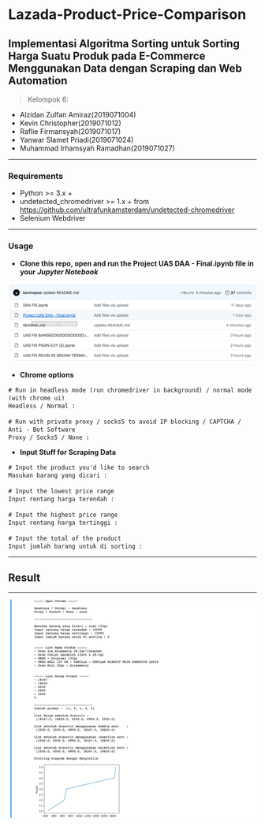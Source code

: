 # Lazada-Product-Price-Comparison

## Implementasi Algoritma Sorting untuk Sorting Harga Suatu Produk pada E-Commerce Menggunakan Data dengan Scraping dan Web Automation

> Kelompok 6:
- Alzidan Zulfan Amiraz(2019071004)
- Kevin Christopher(2019071012) 
- Raflie Firmansyah(2019071017)
- Yanwar Slamet Priadi(2019071024) 
- Muhammad Irhamsyah Ramadhan(2019071027) 

-----

### Requirements

- Python >= 3.x +
- undetected_chromedriver >= 1.x + from https://github.com/ultrafunkamsterdam/undetected-chromedriver
- Selenium Webdriver

-----

### Usage

- **Clone this repo, open and run the Project UAS DAA - Final.ipynb file in your** ***Jupyter Notebook***

![alt text](https://github.com/kevinopee/Lazada-Product-Price-Comparison/blob/main/Screen%20Shot%202021-01-06%20at%2004.18.30.png)


- **Chrome options**

```
# Run in headless mode (run chromedriver in background) / normal mode (with chrome ui)
Headless / Normal : 

# Run with private proxy / socks5 to avoid IP blocking / CAPTCHA / Anti - Bot Software
Proxy / Socks5 / None : 
```

- **Input Stuff for Scraping Data**

```
# Input the product you'd like to search
Masukan barang yang dicari :

# Input the lowest price range
Input rentang harga terendah :

# Input the highest price range
Input rentang harga tertinggi :

# Input the total of the product  
Input jumlah barang untuk di sorting : 
```

-----

## Result

-----

![alt text](https://github.com/kevinopee/Lazada-Product-Price-Comparison/blob/main/Screen%20Shot%202021-01-06%20at%2004.25.15.png)
